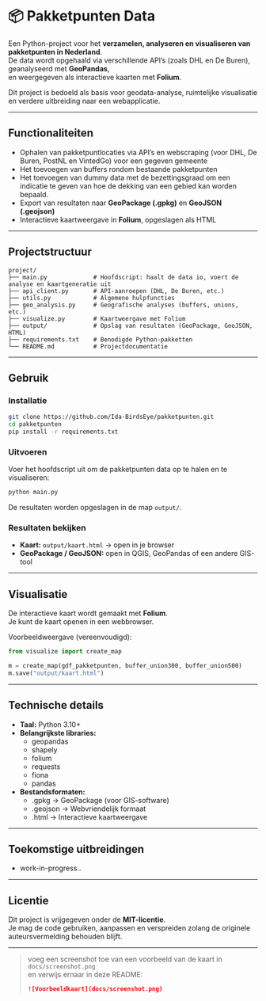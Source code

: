 # 📦 Pakketpunten Data

Een Python-project voor het **verzamelen, analyseren en visualiseren van pakketpunten in Nederland**.  
De data wordt opgehaald via verschillende API’s (zoals DHL en De Buren), geanalyseerd met **GeoPandas**,  
en weergegeven als interactieve kaarten met **Folium**.

Dit project is bedoeld als basis voor geodata-analyse, ruimtelijke visualisatie en verdere uitbreiding naar een webapplicatie.

---

## Functionaliteiten

- Ophalen van pakketpuntlocaties via API’s en webscraping (voor DHL, De Buren, PostNL en VintedGo) voor een gegeven gemeente
- Het toevoegen van buffers rondom bestaande pakketpunten
- Het toevoegen van dummy data met de bezettingsgraad om een indicatie te geven van hoe de dekking van een gebied kan worden bepaald.
- Export van resultaten naar **GeoPackage (.gpkg)** en **GeoJSON (.geojson)**  
- Interactieve kaartweergave in **Folium**, opgeslagen als HTML 

---

## Projectstructuur

```
project/
├── main.py             # Hoofdscript: haalt de data io, voert de analyse en kaartgeneratie uit
├── api_client.py       # API-aanroepen (DHL, De Buren, etc.)
├── utils.py            # Algemene hulpfuncties
├── geo_analysis.py     # Geografische analyses (buffers, unions, etc.)
├── visualize.py        # Kaartweergave met Folium
├── output/             # Opslag van resultaten (GeoPackage, GeoJSON, HTML)
├── requirements.txt    # Benodigde Python-pakketten
└── README.md           # Projectdocumentatie
```

---

## Gebruik

### Installatie

```bash
git clone https://github.com/Ida-BirdsEye/pakketpunten.git
cd pakketpunten
pip install -r requirements.txt
```

### Uitvoeren
Voer het hoofdscript uit om de pakketpunten data op te halen en te visualiseren:

```bash
python main.py
```

De resultaten worden opgeslagen in de map `output/`.

### Resultaten bekijken
- **Kaart:** `output/kaart.html` → open in je browser  
- **GeoPackage / GeoJSON:** open in QGIS, GeoPandas of een andere GIS-tool  

---

## Visualisatie

De interactieve kaart wordt gemaakt met **Folium**.  
Je kunt de kaart openen in een webbrowser.

Voorbeeldweergave (vereenvoudigd):

```python
from visualize import create_map

m = create_map(gdf_pakketpunten, buffer_union300, buffer_union500)
m.save("output/kaart.html")
```

---

## Technische details

- **Taal:** Python 3.10+  
- **Belangrijkste libraries:**
  - geopandas
  - shapely
  - folium
  - requests
  - fiona
  - pandas
- **Bestandsformaten:**
  - .gpkg → GeoPackage (voor GIS-software)
  - .geojson → Webvriendelijk formaat
  - .html → Interactieve kaartweergave  

---

## Toekomstige uitbreidingen

- work-in-progress..

---

## Licentie

Dit project is vrijgegeven onder de **MIT-licentie**.  
Je mag de code gebruiken, aanpassen en verspreiden zolang de originele auteursvermelding behouden blijft.

---

> voeg een screenshot toe van een voorbeeld van de kaart in `docs/screenshot.png`  
> en verwijs ernaar in deze README:
> ```markdown
> ![Voorbeeldkaart](docs/screenshot.png)
> ```

